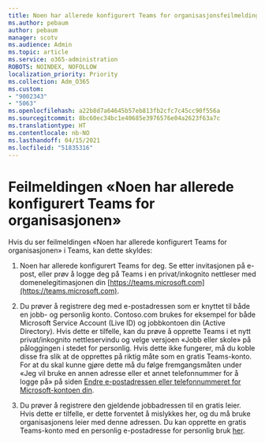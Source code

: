 ```yaml
---
title: Noen har allerede konfigurert Teams for organisasjonsfeilmeldingen
ms.author: pebaum
author: pebaum
manager: scotv
ms.audience: Admin
ms.topic: article
ms.service: o365-administration
ROBOTS: NOINDEX, NOFOLLOW
localization_priority: Priority
ms.collection: Adm_O365
ms.custom:
- "9002343"
- "5063"
ms.openlocfilehash: a22b8d7a64645b57eb813fb2cfc7c45cc90f556a
ms.sourcegitcommit: 8bc60ec34bc1e40685e3976576e04a2623f63a7c
ms.translationtype: HT
ms.contentlocale: nb-NO
ms.lasthandoff: 04/15/2021
ms.locfileid: "51835316"
---
```

# <a name="someone-has-already-set-up-teams-for-your-organization-error"></a>Feilmeldingen «Noen har allerede konfigurert Teams for organisasjonen»

Hvis du ser feilmeldingen «Noen har allerede konfigurert Teams for organisasjonen» i Teams, kan dette skyldes:

1. Noen har allerede konfigurert Teams for deg. Se etter invitasjonen på e-post, eller prøv å logge deg på Teams i en privat/inkognito nettleser med domenelegitimasjonen din [https://teams.microsoft.com](https://teams.microsoft.com).

2. Du prøver å registrere deg med e-postadressen som er knyttet til både en jobb- og personlig konto. Contoso.com brukes for eksempel for både Microsoft Service Account (Live ID) og jobbkontoen din (Active Directory). Hvis dette er tilfelle, kan du prøve å opprette Teams i et nytt privat/inkognito nettleservindu og velge versjoen «Jobb eller skole» på påloggingen i stedet for personlig. Hvis dette ikke fungerer, må du koble disse fra slik at de opprettes på riktig måte som en gratis Teams-konto. For at du skal kunne gjøre dette må du følge fremgangsmåten under «Jeg vil bruke en annen adresse eller et annet telefonnummer for å logge på» på siden [Endre e-postadressen eller telefonnummeret for Microsoft-kontoen din](https://support.microsoft.com/help/12407).

3. Du prøver å registrere den gjeldende jobbadressen til en gratis leier. Hvis dette er tilfelle, er dette forventet å mislykkes her, og du må bruke organisasjonens leier med denne adressen. Du kan opprette en gratis Teams-konto med en personlig e-postadresse for personlig bruk [her](https://products.office.com/microsoft-teams/group-chat-software).
